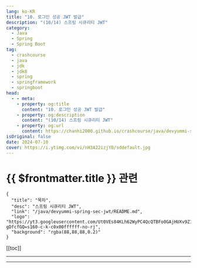```yaml
---
lang: ko-KR
title: "10. 로그인 성공 JWT 발급"
description: "(10/14) 스프링 시큐리티 JWT"
category: 
  - Java
  - Spring
  - Spring Boot
tag: 
  - crashcourse
  - java
  - jdk
  - jdk8
  - spring
  - springframework
  - springboot
head:
  - - meta:
    - property: og:title
      content: "10. 로그인 성공 JWT 발급"
    - property: og:description
      content: "(10/14) 스프링 시큐리티 JWT"
    - property: og:url
      content: https://chanhi2000.github.io/crashcourse/java/devyummi-spring-sec-jwt/10.html
isOriginal: false
date: 2024-07-10
cover: https://i.ytimg.com/vi/nH3A22izjY0/sddefault.jpg
---
```


# {{ $frontmatter.title }} 관련

```component VPCard
{
  "title": "목차",
  "desc": "스프링 시큐리티 JWT",
  "link": "/java/devyummi-spring-sec-jwt/README.md",
  "logo": "https://yt3.googleusercontent.com/Ut0VEs84KLh62WyPC4QcQTBFo0GAjHUXv9Z1YUYKAVBV0vbgp90HT68ejnZ0NncO1X-gDfcfGQ=s160-c-k-c0x00ffffff-no-rj",
  "background": "rgba(88,88,88,0.2)"
}
```

[[toc]]

---

<SiteInfo
  name="10. 로그인 성공 JWT 발급"
  desc="(10/14) 스프링 시큐리티 JWT"
  url="https://devyummi.com/page?id=668d5c78558c63ac198c9296"
  logo="https://yt3.googleusercontent.com/Ut0VEs84KLh62WyPC4QcQTBFo0GAjHUXv9Z1YUYKAVBV0vbgp90HT68ejnZ0NncO1X-gDfcfGQ=s160-c-k-c0x00ffffff-no-rj"
  preview="https://i.ytimg.com/vi/nH3A22izjY0/sddefault.jpg"/>

<VidStack src="youtube/nH3A22izjY0" />

<!-- TODO: 작성 -->

<!-- 
<div class="page-content"><h2>로그인 성공</h2><p>7 ~ 9강을 통해 로그인 로직, JWTUtil 클래스를 생성하였습니다. 이제 로그인이 성공 했을 경우 JWT를 발급하기 위한 구현을 진행하겠습니다.</p><p>&nbsp;</p><hr><h2><span class="notion-enable-hover" data-token-index="0"><strong>JWTUtil 주입</strong></span></h2><ul><li><span class="notion-enable-hover" data-token-index="0"><strong>LoginFilter : JWTUtil 주입</strong></span></li></ul><pre><code class="language-java hljs" data-highlighted="yes"><span class="hljs-keyword">public</span> <span class="hljs-keyword">class</span> <span class="hljs-title class_">LoginFilter</span> <span class="hljs-keyword">extends</span> <span class="hljs-title class_">UsernamePasswordAuthenticationFilter</span> {

    <span class="hljs-keyword">private</span> <span class="hljs-keyword">final</span> AuthenticationManager authenticationManager;
		<span class="hljs-comment">//JWTUtil 주입</span>
		<span class="hljs-keyword">private</span> <span class="hljs-keyword">final</span> JWTUtil jwtUtil;

    <span class="hljs-keyword">public</span> <span class="hljs-title function_">LoginFilter</span><span class="hljs-params">(AuthenticationManager authenticationManager, JWTUtil jwtUtil)</span> {

        <span class="hljs-built_in">this</span>.authenticationManager = authenticationManager;
				<span class="hljs-built_in">this</span>.jwtUtil = jwtUtil;
    }

    <span class="hljs-meta">@Override</span>
    <span class="hljs-keyword">public</span> Authentication <span class="hljs-title function_">attemptAuthentication</span><span class="hljs-params">(HttpServletRequest request, HttpServletResponse response)</span> <span class="hljs-keyword">throws</span> AuthenticationException {

				<span class="hljs-comment">//클라이언트 요청에서 username, password 추출</span>
        <span class="hljs-type">String</span> <span class="hljs-variable">username</span> <span class="hljs-operator">=</span> obtainUsername(request);
        <span class="hljs-type">String</span> <span class="hljs-variable">password</span> <span class="hljs-operator">=</span> obtainPassword(request);

				<span class="hljs-comment">//스프링 시큐리티에서 username과 password를 검증하기 위해서는 token에 담아야 함</span>
        <span class="hljs-type">UsernamePasswordAuthenticationToken</span> <span class="hljs-variable">authToken</span> <span class="hljs-operator">=</span> <span class="hljs-keyword">new</span> <span class="hljs-title class_">UsernamePasswordAuthenticationToken</span>(username, password, <span class="hljs-literal">null</span>);

				<span class="hljs-comment">//token에 담은 검증을 위한 AuthenticationManager로 전달</span>
        <span class="hljs-keyword">return</span> authenticationManager.authenticate(authToken);
    }

		<span class="hljs-comment">//로그인 성공시 실행하는 메소드 (여기서 JWT를 발급하면 됨)</span>
    <span class="hljs-meta">@Override</span>
    <span class="hljs-keyword">protected</span> <span class="hljs-keyword">void</span> <span class="hljs-title function_">successfulAuthentication</span><span class="hljs-params">(HttpServletRequest request, HttpServletResponse response, FilterChain chain, Authentication authentication)</span> {

    }

		<span class="hljs-comment">//로그인 실패시 실행하는 메소드</span>
    <span class="hljs-meta">@Override</span>
    <span class="hljs-keyword">protected</span> <span class="hljs-keyword">void</span> <span class="hljs-title function_">unsuccessfulAuthentication</span><span class="hljs-params">(HttpServletRequest request, HttpServletResponse response, AuthenticationException failed)</span> {

    }
}</code><button class="copy-button"><i class="fa-regular fa-clipboard"></i><span>JAVA</span></button></pre><p>&nbsp;</p><ul><li><span class="notion-enable-hover" data-token-index="0"><strong>SecurityConfig에서 Filter에 JWTUtil 주입</strong></span></li></ul><pre><code class="language-java hljs" data-highlighted="yes"><span class="hljs-meta">@Configuration</span>
<span class="hljs-meta">@EnableWebSecurity</span>
<span class="hljs-keyword">public</span> <span class="hljs-keyword">class</span> <span class="hljs-title class_">SecurityConfig</span> {

		<span class="hljs-keyword">private</span> <span class="hljs-keyword">final</span> AuthenticationConfiguration authenticationConfiguration;
		<span class="hljs-comment">//JWTUtil 주입</span>
		<span class="hljs-keyword">private</span> <span class="hljs-keyword">final</span> JWTUtil jwtUtil;

    <span class="hljs-keyword">public</span> <span class="hljs-title function_">SecurityConfig</span><span class="hljs-params">(AuthenticationConfiguration authenticationConfiguration, JWTUtil jwtUtil)</span> {

        <span class="hljs-built_in">this</span>.authenticationConfiguration = authenticationConfiguration;
				<span class="hljs-built_in">this</span>.jwtUtil = jwtUtil;
    }

		<span class="hljs-meta">@Bean</span>
    <span class="hljs-keyword">public</span> AuthenticationManager <span class="hljs-title function_">authenticationManager</span><span class="hljs-params">(AuthenticationConfiguration configuration)</span> <span class="hljs-keyword">throws</span> Exception {

        <span class="hljs-keyword">return</span> configuration.getAuthenticationManager();
    }

    <span class="hljs-meta">@Bean</span>
    <span class="hljs-keyword">public</span> BCryptPasswordEncoder <span class="hljs-title function_">bCryptPasswordEncoder</span><span class="hljs-params">()</span> {

        <span class="hljs-keyword">return</span> <span class="hljs-keyword">new</span> <span class="hljs-title class_">BCryptPasswordEncoder</span>();
    }

    <span class="hljs-meta">@Bean</span>
    <span class="hljs-keyword">public</span> SecurityFilterChain <span class="hljs-title function_">filterChain</span><span class="hljs-params">(HttpSecurity http)</span> <span class="hljs-keyword">throws</span> Exception {


        http
                .csrf((auth) -&gt; auth.disable());

        http
                .formLogin((auth) -&gt; auth.disable());

        http
                .httpBasic((auth) -&gt; auth.disable());

        http
                .authorizeHttpRequests((auth) -&gt; auth
                        .requestMatchers(<span class="hljs-string">"/login"</span>, <span class="hljs-string">"/"</span>, <span class="hljs-string">"/join"</span>).permitAll()
                        .anyRequest().authenticated());

				<span class="hljs-comment">//AuthenticationManager()와 JWTUtil 인수 전달</span>
        http
                .addFilterAt(<span class="hljs-keyword">new</span> <span class="hljs-title class_">LoginFilter</span>(authenticationManager(authenticationConfiguration), jwtUtil), UsernamePasswordAuthenticationFilter.class);

        http
                .sessionManagement((session) -&gt; session
                        .sessionCreationPolicy(SessionCreationPolicy.STATELESS));

        <span class="hljs-keyword">return</span> http.build();
    }
}</code><button class="copy-button"><i class="fa-regular fa-clipboard"></i><span>JAVA</span></button></pre><p>&nbsp;</p><hr><h2>LoginFilter 로그인 성공 successfulAuthentication 메소드 구현</h2><ul><li><span class="notion-enable-hover" data-token-index="0"><strong>LoginFilter</strong></span></li></ul><pre><code class="language-java hljs" data-highlighted="yes"><span class="hljs-keyword">public</span> <span class="hljs-keyword">class</span> <span class="hljs-title class_">LoginFilter</span> <span class="hljs-keyword">extends</span> <span class="hljs-title class_">UsernamePasswordAuthenticationFilter</span> {

    <span class="hljs-meta">@Override</span>
    <span class="hljs-keyword">protected</span> <span class="hljs-keyword">void</span> <span class="hljs-title function_">successfulAuthentication</span><span class="hljs-params">(HttpServletRequest request, HttpServletResponse response, FilterChain chain, Authentication authentication)</span> {
				
				<span class="hljs-comment">//UserDetailsS</span>
        <span class="hljs-type">CustomUserDetails</span> <span class="hljs-variable">customUserDetails</span> <span class="hljs-operator">=</span> (CustomUserDetails) authentication.getPrincipal();

        <span class="hljs-type">String</span> <span class="hljs-variable">username</span> <span class="hljs-operator">=</span> customUserDetails.getUsername();

        Collection&lt;? <span class="hljs-keyword">extends</span> <span class="hljs-title class_">GrantedAuthority</span>&gt; authorities = authentication.getAuthorities();
        Iterator&lt;? <span class="hljs-keyword">extends</span> <span class="hljs-title class_">GrantedAuthority</span>&gt; iterator = authorities.iterator();
        <span class="hljs-type">GrantedAuthority</span> <span class="hljs-variable">auth</span> <span class="hljs-operator">=</span> iterator.next();

        <span class="hljs-type">String</span> <span class="hljs-variable">role</span> <span class="hljs-operator">=</span> auth.getAuthority();

        <span class="hljs-type">String</span> <span class="hljs-variable">token</span> <span class="hljs-operator">=</span> jwtUtil.createJwt(username, role, <span class="hljs-number">60</span>*<span class="hljs-number">60</span>*<span class="hljs-number">10L</span>);

        response.addHeader(<span class="hljs-string">"Authorization"</span>, <span class="hljs-string">"Bearer "</span> + token);
    }
}</code><button class="copy-button"><i class="fa-regular fa-clipboard"></i><span>JAVA</span></button></pre><p>&nbsp;</p><p>HTTP 인증 방식은 RFC 7235 정의에 따라 아래 인증 헤더 형태를 가져야 한다.</p><pre><code class="language-plaintext hljs" data-highlighted="yes">Authorization: 타입 인증토큰

//예시
Authorization: Bearer 인증토큰string</code><button class="copy-button"><i class="fa-regular fa-clipboard"></i><span>PLAINTEXT</span></button></pre><p>&nbsp;</p><hr><h2>LoginFilter 로그인 실패 unsuccessfulAuthentication 메소드 구현</h2><ul><li><span class="notion-enable-hover" data-token-index="0"><strong>LoginFilter</strong></span></li></ul><pre><code class="language-java hljs" data-highlighted="yes"><span class="hljs-keyword">public</span> <span class="hljs-keyword">class</span> <span class="hljs-title class_">LoginFilter</span> <span class="hljs-keyword">extends</span> <span class="hljs-title class_">UsernamePasswordAuthenticationFilter</span> {

    <span class="hljs-keyword">private</span> <span class="hljs-keyword">final</span> AuthenticationManager authenticationManager;
    <span class="hljs-keyword">private</span> <span class="hljs-keyword">final</span> JWTUtil jwtUtil;

    <span class="hljs-keyword">public</span> <span class="hljs-title function_">LoginFilter</span><span class="hljs-params">(AuthenticationManager authenticationManager, JWTUtil jwtUtil)</span> {

        <span class="hljs-built_in">this</span>.authenticationManager = authenticationManager;
        <span class="hljs-built_in">this</span>.jwtUtil = jwtUtil;
    }

    <span class="hljs-meta">@Override</span>
    <span class="hljs-keyword">protected</span> <span class="hljs-keyword">void</span> <span class="hljs-title function_">unsuccessfulAuthentication</span><span class="hljs-params">(HttpServletRequest request, HttpServletResponse response, AuthenticationException failed)</span> {
				
				<span class="hljs-comment">//로그인 실패시 401 응답 코드 반환</span>
        response.setStatus(<span class="hljs-number">401</span>);
    }
}</code><button class="copy-button"><i class="fa-regular fa-clipboard"></i><span>JAVA</span></button></pre><p>&nbsp;</p><hr><h2>발급 테스트</h2><p>/login 경로로 username과 password를 포함한 POST 요청을 보낸 후 응답 헤더에서 Authorization 키에 담긴 JWT를 확인한다.</p><p>&nbsp;</p><ul><li><span class="notion-enable-hover" data-token-index="0"><strong>요청 : POST /login</strong></span></li></ul><figure class="image image_resized" style="width:84.49%;"><img style="aspect-ratio:1890/635;" src="https://yummi-image-1.s3.amazonaws.com/image-d8cfd671-ba05-48cf-b39a-f7f673d4b81a.jpg" width="1890" height="635"></figure><p>&nbsp;</p><ul><li><span class="notion-enable-hover" data-token-index="0"><strong>응답</strong></span></li></ul><figure class="image image_resized" style="width:85.44%;"><img style="aspect-ratio:1890/588;" src="https://yummi-image-1.s3.amazonaws.com/image-59106d40-07cf-414a-8353-fb26746d7b09.jpg" width="1890" height="588"></figure><p>&nbsp;</p><hr><h2>LoginFilter 최종</h2><pre><code class="language-java hljs" data-highlighted="yes"><span class="hljs-keyword">public</span> <span class="hljs-keyword">class</span> <span class="hljs-title class_">LoginFilter</span> <span class="hljs-keyword">extends</span> <span class="hljs-title class_">UsernamePasswordAuthenticationFilter</span> {

    <span class="hljs-keyword">private</span> <span class="hljs-keyword">final</span> AuthenticationManager authenticationManager;
    <span class="hljs-keyword">private</span> <span class="hljs-keyword">final</span> JWTUtil jwtUtil;

    <span class="hljs-keyword">public</span> <span class="hljs-title function_">LoginFilter</span><span class="hljs-params">(AuthenticationManager authenticationManager, JWTUtil jwtUtil)</span> {

        <span class="hljs-built_in">this</span>.authenticationManager = authenticationManager;
        <span class="hljs-built_in">this</span>.jwtUtil = jwtUtil;
    }

    <span class="hljs-meta">@Override</span>
    <span class="hljs-keyword">public</span> Authentication <span class="hljs-title function_">attemptAuthentication</span><span class="hljs-params">(HttpServletRequest request, HttpServletResponse response)</span> <span class="hljs-keyword">throws</span> AuthenticationException {

        <span class="hljs-type">String</span> <span class="hljs-variable">username</span> <span class="hljs-operator">=</span> obtainUsername(request);
        <span class="hljs-type">String</span> <span class="hljs-variable">password</span> <span class="hljs-operator">=</span> obtainPassword(request);

        <span class="hljs-type">UsernamePasswordAuthenticationToken</span> <span class="hljs-variable">authToken</span> <span class="hljs-operator">=</span> <span class="hljs-keyword">new</span> <span class="hljs-title class_">UsernamePasswordAuthenticationToken</span>(username, password, <span class="hljs-literal">null</span>);

        <span class="hljs-keyword">return</span> authenticationManager.authenticate(authToken);
    }

    <span class="hljs-meta">@Override</span>
    <span class="hljs-keyword">protected</span> <span class="hljs-keyword">void</span> <span class="hljs-title function_">successfulAuthentication</span><span class="hljs-params">(HttpServletRequest request, HttpServletResponse response, FilterChain chain, Authentication authentication)</span> {

        <span class="hljs-type">CustomUserDetails</span> <span class="hljs-variable">customUserDetails</span> <span class="hljs-operator">=</span> (CustomUserDetails) authentication.getPrincipal();

        <span class="hljs-type">String</span> <span class="hljs-variable">username</span> <span class="hljs-operator">=</span> customUserDetails.getUsername();

        Collection&lt;? <span class="hljs-keyword">extends</span> <span class="hljs-title class_">GrantedAuthority</span>&gt; authorities = authentication.getAuthorities();
        Iterator&lt;? <span class="hljs-keyword">extends</span> <span class="hljs-title class_">GrantedAuthority</span>&gt; iterator = authorities.iterator();
        <span class="hljs-type">GrantedAuthority</span> <span class="hljs-variable">auth</span> <span class="hljs-operator">=</span> iterator.next();

        <span class="hljs-type">String</span> <span class="hljs-variable">role</span> <span class="hljs-operator">=</span> auth.getAuthority();

        <span class="hljs-type">String</span> <span class="hljs-variable">token</span> <span class="hljs-operator">=</span> jwtUtil.createJwt(username, role, <span class="hljs-number">60</span>*<span class="hljs-number">60</span>*<span class="hljs-number">10L</span>);

        response.addHeader(<span class="hljs-string">"Authorization"</span>, <span class="hljs-string">"Bearer "</span> + token);
    }

    <span class="hljs-meta">@Override</span>
    <span class="hljs-keyword">protected</span> <span class="hljs-keyword">void</span> <span class="hljs-title function_">unsuccessfulAuthentication</span><span class="hljs-params">(HttpServletRequest request, HttpServletResponse response, AuthenticationException failed)</span> {

        response.setStatus(<span class="hljs-number">401</span>);
    }
}</code><button class="copy-button"><i class="fa-regular fa-clipboard"></i><span>JAVA</span></button></pre><p>&nbsp;</p><hr>
-->

---

<TagLinks />